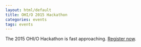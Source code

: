 ```yaml
---
layout: html/default
title: OHI/O 2015 Hackathon
categories: events
tags: events
---
```


The 2015 OHI/O Hackathon is fast approaching. [Register now](http://hack.osu.edu/).
